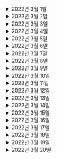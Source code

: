 

<details> <summary> 2022년 3월 1일 </summary>

## 회사 업무

## 개인 공부
- [개인플젝] order-and-gift-project
  - Order, Gift 프로젝트 
    - (User) 유저 도메인 정의
    - (User) 유저 생성 API 완성 
    - (User) 내정보 조회 API 완성
    - (User) 회원 탈퇴 API 완성
    - (User) 회원 재가입 API 완성 
- [DDD] 도메인 주도 설계란 무엇인가?
  - Chapter1) 도메인 주도 설계 복습 및 정리 (0% -> 100%)

</details>

<details> <summary> 2022년 3월 2일 </summary>

## 회사 업무
- 부릉 로지스틱스 오더 상태 이벤트 비동기 전달
  - 각 오더 상태 이벤트마다 다른 스펙으로 카프카에 전송하는 코드 작성
- 코드리뷰
  - ITSMCHG-6678 비마트 기사위치 알람 제거
  - ITSMCHG-6656 기사 출근시 고용보험 체크를 위한 앱버전 체크로직 제거
  - ITSMCHG-5889 배민1 callback agentlocation
- 메쉬톡데이
- DDD 스터디) 도메인 주도 설계란 무엇인가? - Chapter1

## 개인 공부
- [개인플젝] order-and-gift-project
  - Order, Gift 프로젝트 
    - (User) DB에 저장된 User를 활용하도록 리팩토링

</details>

<details> <summary> 2022년 3월 3일 </summary>

## 회사 업무
- 부릉 로지스틱스 오더 상태 이벤트 비동기 전달
  - 각 오더 상태 이벤트마다 다른 스펙으로 카프카에 전송하는 코드 작성
  - PR작성
  - local 테스트
  - dev1배포 및 테스트
- 코드리뷰
  - ITSMCHG-6716 기사 삭제 시 employmentStatus 업데이트

## 개인 공부
- [개인플젝] order-and-gift-project
  - Order, Gift 프로젝트 
    - (Admin) 어드민 생성 API
- [PS] python
  - dp 1문제 풀이

</details>

<details> <summary> 2022년 3월 4일 </summary>

## 회사 업무
- 부릉 로지스틱스 오더 상태 이벤트 비동기 전달
  - 테스트코드 작성
  - PR리뷰 반영

## 개인 공부
- [개인플젝] order-and-gift-project
  - Order, Gift 프로젝트 
    - (User, Admin) 유저, 어드민 생성시 혹은 조회시 검증한다. 

</details>

<details> <summary> 2022년 3월 5일 </summary>

## 회사 업무

## 개인 공부
- [개인플젝] order-and-gift-project
  - Order, Gift 프로젝트 
    - (User, Admin) 어드민용 다른 유저 정보 조회 API
    - (User, Admin) 어드민용 다른 유저 정보 삭제 API
    - (User, Admin) 어드민용 다른 유저 재가입 API

</details>

<details> <summary> 2022년 3월 6일 </summary>

## 회사 업무

## 개인 공부
- [개인플젝] order-and-gift-project
  - Order, Gift 프로젝트 
    - (Partner) Partner API에서 Auth활용 및 User 도메인과 연동

</details>

<details> <summary> 2022년 3월 7일 </summary>

## 회사 업무
- 부릉 로지스틱스 오더 상태 이벤트 비동기 전달
  - PR피드백 반영
- 위클리 미팅
- 코드리뷰
  - [ITSMCHG-6750] createorder refactoring

## 개인 공부

</details>

<details> <summary> 2022년 3월 8일 </summary>

## 회사 업무
- 부릉 로지스틱스 오더 상태 이벤트 비동기 전달
  - PR피드백 반영
  - dev1배포 및 테스트
- 코드리뷰
  - ITSMCHG-6722 고용보험 이력 업데이트 일자 버그 픽스
  - [ITSMCHG-6750] createorder refactoring
  - [ITSMCHG-6675] 도착지 변경 시 클라이언트에서 ClaimCode 를 선택할 수 있도록 수정

## 개인 공부
- [팀 프로젝트] CherryPick
  - JWT 설정
  - mysql DB 도커 세팅

</details>

<details> <summary> 2022년 3월 9일 </summary>

## 회사 업무

## 개인 공부
- [팀 프로젝트] CherryPick
  - (Auth) Login API 리팩토링
- [DDD] 도메인 지식 탐구를 위한 이벤트 스토밍
  - 강의 보고나서 정리
- [PS] python
  - greedy 1문제 풀이

</details>

<details> <summary> 2022년 3월 10일 </summary>

## 회사 업무
- "라스트마일 온보딩 - 라스트마일 소개" 미팅 참여
- 부릉 로지스틱스 오더 상태 이벤트 비동기 전달
  - PR피드백 반영 
- createOrder ~ cancelOrder 위키 재정리
- 코드리뷰
  -  ITSMCHG-6518-allow-without-uaa-token

## 개인 공부
- [DDD] 도메인 주도 설계란 무엇인가?
  - Chapter2) 2. 유비쿼터스 언어 (0% -> 100%)

</details>

<details> <summary> 2022년 3월 11일 </summary>

## 회사 업무
- createOrder~cancelOrder 위키 재정리
- 태우님 온보딩 
  - createOrder ~ cancelOrder 테스트
- DDD스터디 참여

## 개인 공부
- [개인플젝] order-and-gift-project
  - Order, Gift 프로젝트  
    - (Auth) 유효기간이 만료된 jwt토큰으로 전달된 경우 500에러가 아닌 401에러를 반환한다. - 조사

</details>

<details> <summary> 2022년 3월 12일 </summary>

## 회사 업무

## 개인 공부
- [Kotlin] 새차원의 코틀린 
  - 전체 복습

</details>

<details> <summary> 2022년 3월 13일 </summary>

## 회사 업무

## 개인 공부
- [팀 프로젝트] CherryPick
  - API 설계 회의 - 화면에서 필요한 데이터 협의, json 데이터 형식 협의 (백엔드 + 프론트엔드)

</details>

<details> <summary> 2022년 3월 14일 </summary>

## 회사 업무

## 개인 공부
- [DDD] 도메인 주도 설계란 무엇인가?
  - Chapter3) 3. 모델 주도 설계 복습 (0% -> 20%)

</details>

<details> <summary> 2022년 3월 15일 </summary>

## 회사 업무

## 개인 공부
- [PS] python
  - 구현문제 5문제 풀이

</details>

<details> <summary> 2022년 3월 16일 </summary>

## 회사 업무
- 부릉 로지스틱스 오더 상태 이벤트 비동기 전달
  - PR피드백 반영
- DDD스터디 - 용어집 만들어보기 참여

## 개인 공부

</details>

<details> <summary> 2022년 3월 17일 </summary>

## 회사 업무
- 태우님 createOrder ~ deliverOrder 온보딩 help
- 라스트마일 한방 회의

## 개인 공부

</details>

<details> <summary> 2022년 3월 18일 </summary>

## 회사 업무
- 코드리뷰
  - ITSMCHG-5875 cancelOrder OptimisticLock에러 발생시 응답 변경
  - ITSMCHG-6832 기사 강제 퇴근 API
  - ITSMCHG-5877 선불 오더를 기사의 미납금액 및 M캐시 잔액에 상관없이 기사가 직접 잡을 수 있게 한다.
  - ITSMCHG-6713 오더 할증 내역 조회

## 개인 공부

</details>

<details> <summary> 2022년 3월 19일 </summary>

## 회사 업무

## 개인 공부
- [팀 프로젝트] CherryPick
  - API 설계 회의 - uri, method 회의 (백엔드 + 프론트엔드)

</details>

<details> <summary> 2022년 3월 20일 </summary>

## 회사 업무

## 개인 공부
- [PS] python 
  - DFS&BFS 1문제 풀이

</details>
